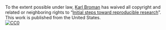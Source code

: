 To the extent possible under law,
[Karl Broman](https://github.com/kbroman) has waived all copyright and
related or neighboring rights to
&ldquo;[Initial steps toward reproducible research](https://github.com/kbroman/steps2rr)&rdquo;.
This work is published from the United States.  <br/>
[![CC0](https://i.creativecommons.org/p/zero/1.0/88x31.png)](https://creativecommons.org/publicdomain/zero/1.0/)
